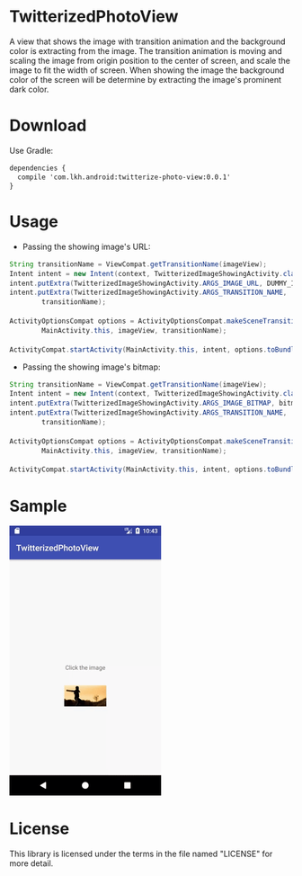 TwitterizedPhotoView
=========

A view that shows the image with transition animation and the background color is extracting 
from the image. The transition animation is moving and scaling the image from origin position to
  the center of screen, and scale the image to fit the width of screen. When showing the image the
  background color of the screen will be determine by extracting the image's prominent dark color.
  
Download
=========
Use Gradle:
```
dependencies {
  compile 'com.lkh.android:twitterize-photo-view:0.0.1'
}
```
    
Usage
=========

- Passing the showing image's URL:

```java
String transitionName = ViewCompat.getTransitionName(imageView);
Intent intent = new Intent(context, TwitterizedImageShowingActivity.class);
intent.putExtra(TwitterizedImageShowingActivity.ARGS_IMAGE_URL, DUMMY_IMAGE_URL);
intent.putExtra(TwitterizedImageShowingActivity.ARGS_TRANSITION_NAME,
        transitionName);

ActivityOptionsCompat options = ActivityOptionsCompat.makeSceneTransitionAnimation(
        MainActivity.this, imageView, transitionName);

ActivityCompat.startActivity(MainActivity.this, intent, options.toBundle());
```

- Passing the showing image's bitmap:

```java
String transitionName = ViewCompat.getTransitionName(imageView);
Intent intent = new Intent(context, TwitterizedImageShowingActivity.class);
intent.putExtra(TwitterizedImageShowingActivity.ARGS_IMAGE_BITMAP, bitmap);
intent.putExtra(TwitterizedImageShowingActivity.ARGS_TRANSITION_NAME,
        transitionName);

ActivityOptionsCompat options = ActivityOptionsCompat.makeSceneTransitionAnimation(
        MainActivity.this, imageView, transitionName);

ActivityCompat.startActivity(MainActivity.this, intent, options.toBundle());

```

Sample
=========
![Sample screenshot1](/screenshots/show.gif)

License
=========

This library is licensed under the terms in the file named "LICENSE" for more detail.

